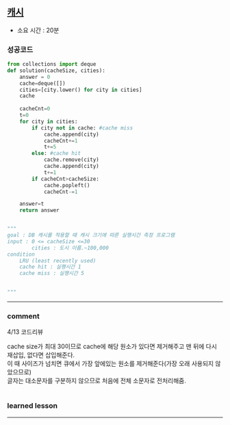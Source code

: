 
## [캐시](https://programmers.co.kr/learn/courses/30/lessons/17680)
* 소요 시간 :  20분

### 성공코드
```python
from collections import deque
def solution(cacheSize, cities):
    answer = 0
    cache=deque([])
    cities=[city.lower() for city in cities]
    cache
    
    cacheCnt=0
    t=0
    for city in cities:
        if city not in cache: #cache miss
            cache.append(city)
            cacheCnt+=1
            t+=5
        else: #cache hit
            cache.remove(city)
            cache.append(city)
            t+=1
        if cacheCnt>cacheSize:
            cache.popleft()
            cacheCnt-=1

    answer=t
    return answer


"""
goal : DB 캐시를 적용할 때 캐시 크기에 따른 실행시간 측정 프로그램
input : 0 <= cacheSize <=30
        cities : 도시 이름.~100,000
condition
    LRU (least recently used)
    cache hit : 실행시간 1
    cache miss : 실행시간 5
    

"""
```

----------------------------------------------------------------------------
### comment 
4/13 코드리뷰    

cache size가 최대 30이므로 cache에 해당 원소가 있다면 제거해주고 맨 뒤에 다시 재삽입, 없다면 삽입해준다.    
이 때 사이즈가 넘치면 큐에서 가장 앞에있는 원소를 제거해준다(가장 오래 사용되지 않았으므로)    
글자는 대소문자를 구분하지 않으므로 처음에 전체 소문자로 전처리해줌.   

#
#
 ### learned lesson
 
* ** 
#
#
 
 
 
 

